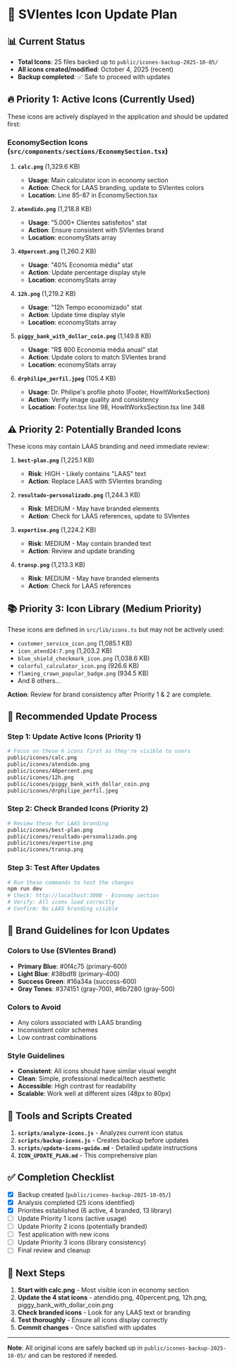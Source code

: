 # 🎨 SVlentes Icon Update Plan

## 📊 Current Status
- **Total Icons**: 25 files backed up to `public/icones-backup-2025-10-05/`
- **All icons created/modified**: October 4, 2025 (recent)
- **Backup completed**: ✅ Safe to proceed with updates

## 🔥 Priority 1: Active Icons (Currently Used)

These icons are actively displayed in the application and should be updated first:

### EconomySection Icons (`src/components/sections/EconomySection.tsx`)

1. **`calc.png`** (1,329.6 KB)
   - **Usage**: Main calculator icon in economy section
   - **Action**: Check for LAAS branding, update to SVlentes colors
   - **Location**: Line 85-87 in EconomySection.tsx

2. **`atendido.png`** (1,218.8 KB)
   - **Usage**: "5.000+ Clientes satisfeitos" stat
   - **Action**: Ensure consistent with SVlentes brand
   - **Location**: economyStats array

3. **`40percent.png`** (1,260.2 KB)
   - **Usage**: "40% Economia média" stat
   - **Action**: Update percentage display style
   - **Location**: economyStats array

4. **`12h.png`** (1,219.2 KB)
   - **Usage**: "12h Tempo economizado" stat
   - **Action**: Update time display style
   - **Location**: economyStats array

5. **`piggy_bank_with_dollar_coin.png`** (1,149.8 KB)
   - **Usage**: "R$ 800 Economia média anual" stat
   - **Action**: Update colors to match SVlentes brand
   - **Location**: economyStats array

6. **`drphilipe_perfil.jpeg`** (105.4 KB)
   - **Usage**: Dr. Philipe's profile photo (Footer, HowItWorksSection)
   - **Action**: Verify image quality and consistency
   - **Location**: Footer.tsx line 98, HowItWorksSection.tsx line 348

## ⚠️ Priority 2: Potentially Branded Icons

These icons may contain LAAS branding and need immediate review:

1. **`best-plan.png`** (1,225.1 KB)
   - **Risk**: HIGH - Likely contains "LAAS" text
   - **Action**: Replace LAAS with SVlentes branding

2. **`resultado-personalizado.png`** (1,244.3 KB)
   - **Risk**: MEDIUM - May have branded elements
   - **Action**: Check for LAAS references, update to SVlentes

3. **`expertise.png`** (1,224.2 KB)
   - **Risk**: MEDIUM - May contain branded text
   - **Action**: Review and update branding

4. **`transp.png`** (1,213.3 KB)
   - **Risk**: MEDIUM - May have branded elements
   - **Action**: Check for LAAS references

## 📚 Priority 3: Icon Library (Medium Priority)

These icons are defined in `src/lib/icons.ts` but may not be actively used:

- `customer_service_icon.png` (1,085.1 KB)
- `icon_atend24:7.png` (1,203.2 KB)
- `blue_shield_checkmark_icon.png` (1,038.6 KB)
- `colorful_calculator_icon.png` (926.6 KB)
- `flaming_crown_popular_badge.png` (934.5 KB)
- And 8 others...

**Action**: Review for brand consistency after Priority 1 & 2 are complete.

## 🎯 Recommended Update Process

### Step 1: Update Active Icons (Priority 1)
```bash
# Focus on these 6 icons first as they're visible to users
public/icones/calc.png
public/icones/atendido.png
public/icones/40percent.png
public/icones/12h.png
public/icones/piggy_bank_with_dollar_coin.png
public/icones/drphilipe_perfil.jpeg
```

### Step 2: Check Branded Icons (Priority 2)
```bash
# Review these for LAAS branding
public/icones/best-plan.png
public/icones/resultado-personalizado.png
public/icones/expertise.png
public/icones/transp.png
```

### Step 3: Test After Updates
```bash
# Run these commands to test the changes
npm run dev
# Check: http://localhost:3000 - Economy section
# Verify: All icons load correctly
# Confirm: No LAAS branding visible
```

## 🎨 Brand Guidelines for Icon Updates

### Colors to Use (SVlentes Brand)
- **Primary Blue**: #0f4c75 (primary-600)
- **Light Blue**: #38bdf8 (primary-400)
- **Success Green**: #16a34a (success-600)
- **Gray Tones**: #374151 (gray-700), #6b7280 (gray-500)

### Colors to Avoid
- Any colors associated with LAAS branding
- Inconsistent color schemes
- Low contrast combinations

### Style Guidelines
- **Consistent**: All icons should have similar visual weight
- **Clean**: Simple, professional medical/tech aesthetic
- **Accessible**: High contrast for readability
- **Scalable**: Work well at different sizes (48px to 80px)

## 🔧 Tools and Scripts Created

1. **`scripts/analyze-icons.js`** - Analyzes current icon status
2. **`scripts/backup-icons.js`** - Creates backup before updates
3. **`scripts/update-icons-guide.md`** - Detailed update instructions
4. **`ICON_UPDATE_PLAN.md`** - This comprehensive plan

## ✅ Completion Checklist

- [x] Backup created (`public/icones-backup-2025-10-05/`)
- [x] Analysis completed (25 icons identified)
- [x] Priorities established (6 active, 4 branded, 13 library)
- [ ] Update Priority 1 icons (active usage)
- [ ] Update Priority 2 icons (potentially branded)
- [ ] Test application with new icons
- [ ] Update Priority 3 icons (library consistency)
- [ ] Final review and cleanup

## 🚀 Next Steps

1. **Start with calc.png** - Most visible icon in economy section
2. **Update the 4 stat icons** - atendido.png, 40percent.png, 12h.png, piggy_bank_with_dollar_coin.png
3. **Check branded icons** - Look for any LAAS text or branding
4. **Test thoroughly** - Ensure all icons display correctly
5. **Commit changes** - Once satisfied with updates

---

**Note**: All original icons are safely backed up in `public/icones-backup-2025-10-05/` and can be restored if needed.